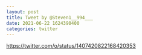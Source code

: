 ```yaml
--- 
layout: post 
title: Tweet by @Steven1__994___ 
date: 2021-06-22 1624390400 
categories: twitter 
--- 
```

https://twitter.com/o/status/1407420822168420353